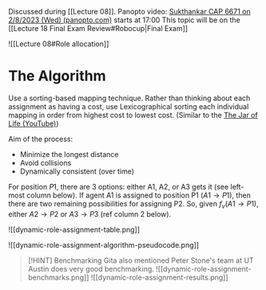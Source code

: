 Discussed during [[Lecture 08]]. 
Panopto video: [Sukthankar CAP 6671 on 2/8/2023 (Wed) (panopto.com)](https://ucf.hosted.panopto.com/Panopto/Pages/Viewer.aspx?id=f0190f35-d0db-41bf-b5dc-af8100e24a2e) starts at 17:00
This topic will be on the [[Lecture 18 Final Exam Review#Robocup|Final Exam]]


![[Lecture 08#Role allocation]]

# The Algorithm
Use a sorting-based mapping technique. Rather than thinking about each assignment as having a cost, use Lexicographical sorting each individual mapping in order from highest cost to lowest cost. (Similar to the [The Jar of Life (YouTube)](https://youtu.be/cMBM7K_yHog?t=58))

Aim of the process:
- Minimize the longest distance
- Avoid collisions
- Dynamically consistent (over time)

For position $P1$, there are 3 options: either A1, A2, or A3 gets it (see left-most column below). 
If agent A1 is assigned to position P1 ($A1\to P1$), then there are two remaining possibilities for assigning P2. So, given $f_v(A1\to P1)$, either $A2\to P2$ or $A3\to P3$ (ref column 2 below).

![[dynamic-role-assignment-table.png]]

![[dynamic-role-assignment-algorithm-pseudocode.png]]


> [!HINT] Benchmarking
> Gita also mentioned Peter Stone's team at UT Austin does very good benchmarking. 
> ![[dynamic-role-assignment-benchmarks.png]]
> ![[dynamic-role-assignment-results.png]]